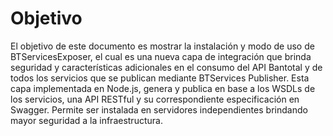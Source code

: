 # Objetivo

El objetivo de este documento es mostrar la instalación y modo de uso de BTServicesExposer, el cual 
es una nueva capa de integración que brinda seguridad y características adicionales en el consumo 
del API Bantotal y de todos los servicios que se publican mediante BTServices Publisher.
Esta capa implementada en Node.js, genera y publica en base a los WSDLs de los servicios, una API 
RESTful y su correspondiente especificación en Swagger. Permite ser instalada en servidores 
independientes brindando mayor seguridad a la infraestructura.


